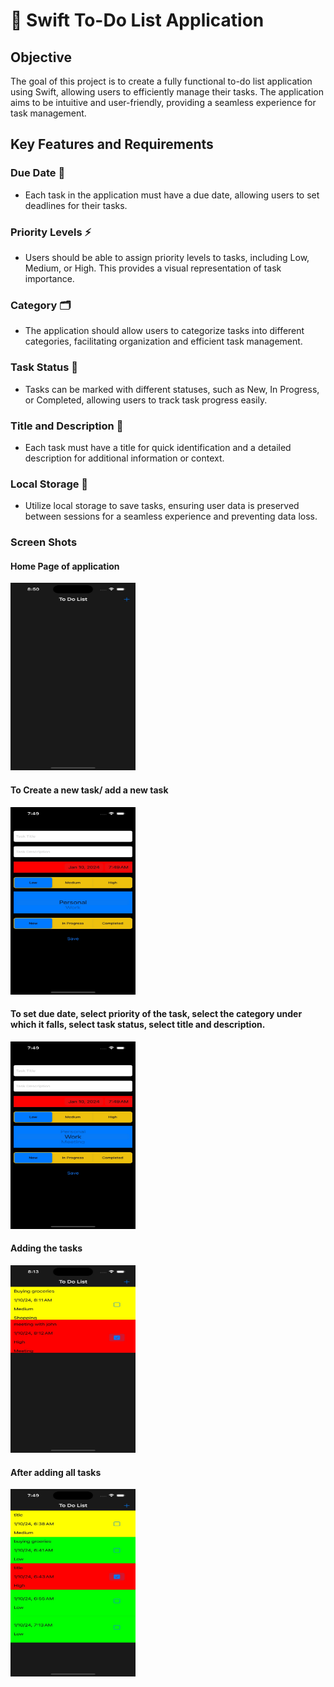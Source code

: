 # 🚀 Swift To-Do List Application

## Objective
The goal of this project is to create a fully functional to-do list application using Swift, allowing users to efficiently manage their tasks. The application aims to be intuitive and user-friendly, providing a seamless experience for task management.

## Key Features and Requirements

### Due Date 📅
- Each task in the application must have a due date, allowing users to set deadlines for their tasks.

### Priority Levels ⚡
- Users should be able to assign priority levels to tasks, including Low, Medium, or High. This provides a visual representation of task importance.

### Category 🗂️
- The application should allow users to categorize tasks into different categories, facilitating organization and efficient task management.

### Task Status 🔄
- Tasks can be marked with different statuses, such as New, In Progress, or Completed, allowing users to track task progress easily.

### Title and Description 📝
- Each task must have a title for quick identification and a detailed description for additional information or context.

### Local Storage 💾
- Utilize local storage to save tasks, ensuring user data is preserved between sessions for a seamless experience and preventing data loss.

### Screen Shots

#### Home Page of application
<img src="https://github.com/kiranpulapa/To-Do-List-Application-using-Swift/blob/main/Simulator%20Screenshot%20-%20iPhone%2015%20Pro%20-2024-01-10%20at%2006.40.35.png.jpeg" width="200" height="300">

#### To Create a new task/ add a new task
<img src="https://github.com/kiranpulapa/To-Do-List-Application-using-Swift/blob/main/Simulator%20Screenshot%20-%20iPhone%2015%20Pro%20-2024-01-10%20at%2006.42.35.png.jpeg" width="200" height="300">

#### To set due date, select priority of the task, select the category under which it falls, select task status, select title and description.
<img src="https://github.com/kiranpulapa/To-Do-List-Application-using-Swift/blob/main/Simulator%20Screenshot%20-%20iPhone%2015%20Pro%20-2024-01-10%20at%2006.43.35.png.jpeg" width="200" height="300">

#### Adding the tasks
<img src="https://github.com/kiranpulapa/To-Do-List-Application-using-Swift/blob/main/Simulator%20Screenshot%20-%20iPhone%2015%20Pro%20-2024-01-10%20at%2006.43.39.png.jpeg" width="200" height="300">

#### After adding all tasks
<img src="https://github.com/kiranpulapa/To-Do-List-Application-using-Swift/blob/main/Simulator%20Screenshot%20-%20iPhone%2015%20Pro%20-2024-01-10%20at%2006.43.52.png.jpeg" width="200" height="300">
